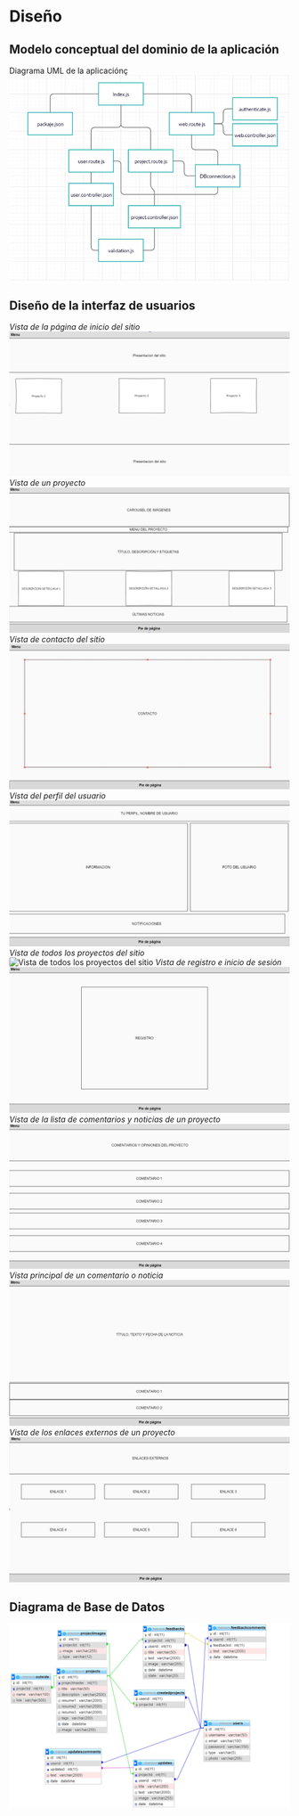 # Diseño

## Modelo conceptual del dominio de la aplicación
Diagrama UML de la aplicaciónç
![Diagrama UML de Naevus](../img/uml.PNG)

## Diseño de la interfaz de usuarios
*Vista de la página de inicio del sitio*
![Página de inicio](../img/index.PNG)
*Vista de un proyecto*
![Vista de proyecto](../img/proyecto.PNG)
*Vista de contacto del sitio*
![Vista de contacto](../img/contacto.PNG)
*Vista del perfil del usuario*
![Perfil del usuario](../img/perfil.PNG)
*Vista de todos los proyectos del sitio*
![Vista de todos los proyectos del sitio](../img/buscador.PNG)
*Vista de registro e inicio de sesión*
![Registro e inicio de sesión](../img/registro.PNG)
*Vista de la lista de comentarios y noticias de un proyecto*
![Vista de los comentarios y noticias del proyecto](../img/comentarios_noticias.PNG)
*Vista principal de un comentario o noticia*
![Vista de los comentarios de noticias y feedbacks](../img/comentarios.PNG)
*Vista de los enlaces externos de un proyecto*
![Enlaces externos del proyecto](../img/enlaces.PNG)


## Diagrama de Base de Datos
![Modelo relacional](../img/modelo_relacional.PNG)